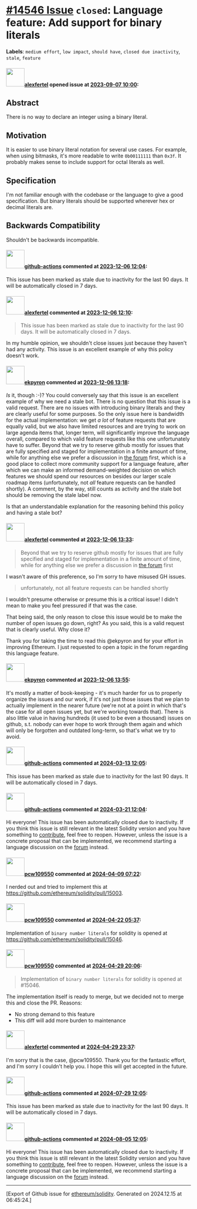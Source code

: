 # [\#14546 Issue](https://github.com/ethereum/solidity/issues/14546) `closed`: Language feature: Add support for binary literals
**Labels**: `medium effort`, `low impact`, `should have`, `closed due inactivity`, `stale`, `feature`


#### <img src="https://avatars.githubusercontent.com/u/22298999?u=5c018b6164d2a6b772fa8e225ed866c0bfca609b&v=4" width="50">[alexfertel](https://github.com/alexfertel) opened issue at [2023-09-07 10:00](https://github.com/ethereum/solidity/issues/14546):

## Abstract

There is no way to declare an integer using a binary literal.

## Motivation

It is easier to use binary literal notation for several use cases. For example, when using bitmasks, it's more readable to write `0b00111111` than `0x3f`. It probably makes sense to include support for octal literals as well.

## Specification

I'm not familiar enough with the codebase or the language to give a good specification. But binary literals should be supported wherever hex or decimal literals are.

## Backwards Compatibility

Shouldn't be backwards incompatible.


#### <img src="https://avatars.githubusercontent.com/in/15368?v=4" width="50">[github-actions](https://github.com/apps/github-actions) commented at [2023-12-06 12:04](https://github.com/ethereum/solidity/issues/14546#issuecomment-1842738342):

This issue has been marked as stale due to inactivity for the last 90 days.
It will be automatically closed in 7 days.

#### <img src="https://avatars.githubusercontent.com/u/22298999?u=5c018b6164d2a6b772fa8e225ed866c0bfca609b&v=4" width="50">[alexfertel](https://github.com/alexfertel) commented at [2023-12-06 12:10](https://github.com/ethereum/solidity/issues/14546#issuecomment-1842745691):

> This issue has been marked as stale due to inactivity for the last 90 days. It will be automatically closed in 7 days.

In my humble opinion, we shouldn't close issues just because they haven't had any activity. This issue is an excellent example of why this policy doesn't work.

#### <img src="https://avatars.githubusercontent.com/u/1347491?v=4" width="50">[ekpyron](https://github.com/ekpyron) commented at [2023-12-06 13:18](https://github.com/ethereum/solidity/issues/14546#issuecomment-1842862635):

*Is* it, though :-)? You could conversely say that this issue is an excellent example of why we need a stale bot.
There is no question that this issue is a valid request. There are no issues with introducing binary literals and they are clearly useful for some purposes. So the only issue here is bandwidth for the actual implementation: we get *a lot* of feature requests that are equally valid, but we also have limited resources and are trying to work on large agenda items that, longer term, will significantly improve the language overall, compared to which valid feature requests like this one unfortunately have to suffer.
Beyond that we try to reserve github mostly for issues that are fully specified and staged for implementation in a finite amount of time, while for anything else we prefer a discussion in [the forum](https://forum.soliditylang.org/) first, which is a good place to collect more community support for a language feature, after which we can make an informed demand-weighted decision on which features we should spend our resources on besides our larger scale roadmap items (unfortunately, not *all* feature requests can be handled shortly).
A comment, by the way, still counts as activity and the stale bot should be removing the stale label now.

Is that an understandable explanation for the reasoning behind this policy and having a stale bot?

#### <img src="https://avatars.githubusercontent.com/u/22298999?u=5c018b6164d2a6b772fa8e225ed866c0bfca609b&v=4" width="50">[alexfertel](https://github.com/alexfertel) commented at [2023-12-06 13:33](https://github.com/ethereum/solidity/issues/14546#issuecomment-1842891191):

> Beyond that we try to reserve github mostly for issues that are fully specified and staged for implementation in a finite amount of time, while for anything else we prefer a discussion in [the forum](https://forum.soliditylang.org/) first

I wasn't aware of this preference, so I'm sorry to have misused GH issues.

> unfortunately, not all feature requests can be handled shortly

I wouldn't presume otherwise or presume this is a critical issue! I didn't mean to make you feel pressured if that was the case.

That being said, the only reason to close this issue would be to make the number of open issues go down, right? As you said, this is a valid request that is clearly useful. Why close it?

Thank you for taking the time to read this @ekpyron and for your effort in improving Ethereum. I just requested to open a topic in the forum regarding this language feature.

#### <img src="https://avatars.githubusercontent.com/u/1347491?v=4" width="50">[ekpyron](https://github.com/ekpyron) commented at [2023-12-06 13:55](https://github.com/ethereum/solidity/issues/14546#issuecomment-1842937565):

It's mostly a matter of book-keeping - it's much harder for us to properly organize the issues and our work, if it's not just those issues that we plan to actually implement in the nearer future (we're not at a point in which that's the case for all open issues yet, but we're working towards that). There is also little value in having hundreds (it used to be even a thousand) issues on github, s.t. nobody can ever hope to work through them again and which will only be forgotten and outdated long-term, so that's what we try to avoid.

#### <img src="https://avatars.githubusercontent.com/in/15368?v=4" width="50">[github-actions](https://github.com/apps/github-actions) commented at [2024-03-13 12:05](https://github.com/ethereum/solidity/issues/14546#issuecomment-1994226417):

This issue has been marked as stale due to inactivity for the last 90 days.
It will be automatically closed in 7 days.

#### <img src="https://avatars.githubusercontent.com/in/15368?v=4" width="50">[github-actions](https://github.com/apps/github-actions) commented at [2024-03-21 12:04](https://github.com/ethereum/solidity/issues/14546#issuecomment-2012094861):

Hi everyone! This issue has been automatically closed due to inactivity.
If you think this issue is still relevant in the latest Solidity version and you have something to [contribute](https://docs.soliditylang.org/en/latest/contributing.html), feel free to reopen.
However, unless the issue is a concrete proposal that can be implemented, we recommend starting a language discussion on the [forum](https://forum.soliditylang.org) instead.

#### <img src="https://avatars.githubusercontent.com/u/29061389?v=4" width="50">[pcw109550](https://github.com/pcw109550) commented at [2024-04-09 07:22](https://github.com/ethereum/solidity/issues/14546#issuecomment-2044308613):

I nerded out and tried to implement this at https://github.com/ethereum/solidity/pull/15003.

#### <img src="https://avatars.githubusercontent.com/u/29061389?v=4" width="50">[pcw109550](https://github.com/pcw109550) commented at [2024-04-22 05:37](https://github.com/ethereum/solidity/issues/14546#issuecomment-2068528867):

Implementation of `binary number literals` for solidity is opened at https://github.com/ethereum/solidity/pull/15046.

#### <img src="https://avatars.githubusercontent.com/u/29061389?v=4" width="50">[pcw109550](https://github.com/pcw109550) commented at [2024-04-29 20:06](https://github.com/ethereum/solidity/issues/14546#issuecomment-2083568622):

> Implementation of `binary number literals` for solidity is opened at #15046.

The implementation itself is ready to merge, but we decided not to merge this and close the PR. Reasons:
- No strong demand to this feature
- This diff will add more burden to maintenance

#### <img src="https://avatars.githubusercontent.com/u/22298999?u=5c018b6164d2a6b772fa8e225ed866c0bfca609b&v=4" width="50">[alexfertel](https://github.com/alexfertel) commented at [2024-04-29 23:37](https://github.com/ethereum/solidity/issues/14546#issuecomment-2083867095):

I'm sorry that is the case, @pcw109550. Thank you for the fantastic effort, and I'm sorry I couldn't help you. I hope this will get accepted in the future.

#### <img src="https://avatars.githubusercontent.com/in/15368?v=4" width="50">[github-actions](https://github.com/apps/github-actions) commented at [2024-07-29 12:05](https://github.com/ethereum/solidity/issues/14546#issuecomment-2255752823):

This issue has been marked as stale due to inactivity for the last 90 days.
It will be automatically closed in 7 days.

#### <img src="https://avatars.githubusercontent.com/in/15368?v=4" width="50">[github-actions](https://github.com/apps/github-actions) commented at [2024-08-05 12:05](https://github.com/ethereum/solidity/issues/14546#issuecomment-2268912967):

Hi everyone! This issue has been automatically closed due to inactivity.
If you think this issue is still relevant in the latest Solidity version and you have something to [contribute](https://docs.soliditylang.org/en/latest/contributing.html), feel free to reopen.
However, unless the issue is a concrete proposal that can be implemented, we recommend starting a language discussion on the [forum](https://forum.soliditylang.org) instead.


-------------------------------------------------------------------------------



[Export of Github issue for [ethereum/solidity](https://github.com/ethereum/solidity). Generated on 2024.12.15 at 06:45:24.]
